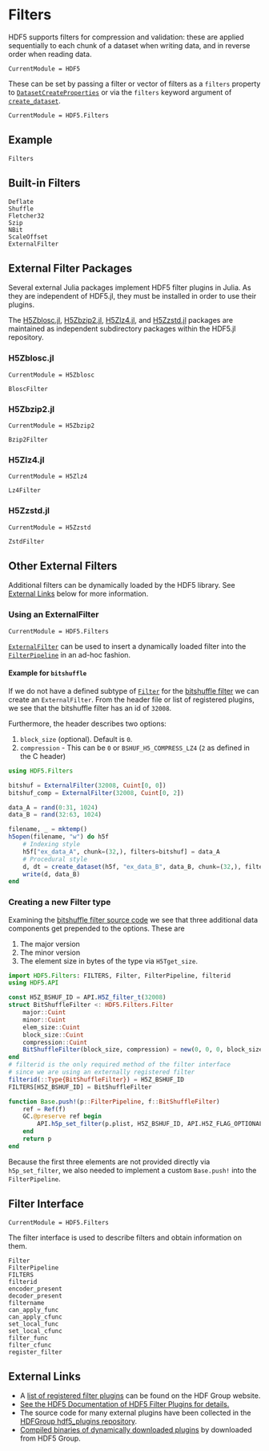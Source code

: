 # Filters

HDF5 supports filters for compression and validation: these are applied sequentially to
each chunk of a dataset when writing data, and in reverse order when reading data.

```@meta
CurrentModule = HDF5
```

These can be set by passing a filter or vector of filters as a `filters` property to
[`DatasetCreateProperties`](@ref) or via the `filters` keyword argument of [`create_dataset`](@ref).

```@meta
CurrentModule = HDF5.Filters
```

## Example

```@docs
Filters
```

## Built-in Filters


```@docs
Deflate
Shuffle
Fletcher32
Szip
NBit
ScaleOffset
ExternalFilter
```

## External Filter Packages

Several external Julia packages implement HDF5 filter plugins in Julia.
As they are independent of HDF5.jl, they must be installed in order to use their plugins.

The
[H5Zblosc.jl](https://github.com/JuliaIO/HDF5.jl/tree/master/filters/H5Zblosc),
[H5Zbzip2.jl](https://github.com/JuliaIO/HDF5.jl/tree/master/filters/H5Zbzip2),
[H5Zlz4.jl](https://github.com/JuliaIO/HDF5.jl/tree/master/filters/H5Zlz4), and
[H5Zzstd.jl](https://github.com/JuliaIO/HDF5.jl/tree/master/filters/H5Zzstd) packages are maintained as
independent subdirectory packages within the HDF5.jl repository.

### H5Zblosc.jl

```@meta
CurrentModule = H5Zblosc
```

```@docs
BloscFilter
```

### H5Zbzip2.jl

```@meta
CurrentModule = H5Zbzip2
```

```@docs
Bzip2Filter
```

### H5Zlz4.jl

```@meta
CurrentModule = H5Zlz4
```

```@docs
Lz4Filter
```

### H5Zzstd.jl

```@meta
CurrentModule = H5Zzstd
```

```@docs
ZstdFilter
```

## Other External Filters

Additional filters can be dynamically loaded by the HDF5 library. See [External Links](@ref) below for more information.

### Using an ExternalFilter

```@meta
CurrentModule = HDF5.Filters
```

[`ExternalFilter`](@ref) can be used to insert a dynamically loaded filter into the [`FilterPipeline`](@ref) in an ad-hoc fashion.

#### Example for `bitshuffle`

If we do not have a defined subtype of [`Filter`](@ref) for the [bitshuffle filter](https://github.com/kiyo-masui/bitshuffle/blob/master/src/bshuf_h5filter.h)
we can create an `ExternalFilter`. From the header file or list of registered plugins, we see that the bitshuffle filter has an id of `32008`.

Furthermore, the header describes two options:
1. `block_size` (optional). Default is `0`.
2. `compression` - This can be `0` or `BSHUF_H5_COMPRESS_LZ4` (`2` as defined in the C header)

```julia
using HDF5.Filters

bitshuf = ExternalFilter(32008, Cuint[0, 0])
bitshuf_comp = ExternalFilter(32008, Cuint[0, 2])

data_A = rand(0:31, 1024)
data_B = rand(32:63, 1024)

filename, _ = mktemp()
h5open(filename, "w") do h5f
    # Indexing style
    h5f["ex_data_A", chunk=(32,), filters=bitshuf] = data_A
    # Procedural style
    d, dt = create_dataset(h5f, "ex_data_B", data_B, chunk=(32,), filters=[bitshuf_comp])
    write(d, data_B)
end
```

### Creating a new Filter type

Examining the [bitshuffle filter source code](https://github.com/kiyo-masui/bitshuffle/blob/0aee87e142c71407aa097c660727f2621c71c493/src/bshuf_h5filter.c#L47-L64) we see that three additional data components get prepended to the options. These are
1. The major version
2. The minor version
3. The element size in bytes of the type via `H5Tget_size`.

```julia
import HDF5.Filters: FILTERS, Filter, FilterPipeline, filterid
using HDF5.API

const H5Z_BSHUF_ID = API.H5Z_filter_t(32008)
struct BitShuffleFilter <: HDF5.Filters.Filter
    major::Cuint
    minor::Cuint
    elem_size::Cuint
    block_size::Cuint
    compression::Cuint
    BitShuffleFilter(block_size, compression) = new(0, 0, 0, block_size, compression)
end
# filterid is the only required method of the filter interface
# since we are using an externally registered filter
filterid(::Type{BitShuffleFilter}) = H5Z_BSHUF_ID
FILTERS[H5Z_BSHUF_ID] = BitShuffleFilter

function Base.push!(p::FilterPipeline, f::BitShuffleFilter)
    ref = Ref(f)
    GC.@preserve ref begin
        API.h5p_set_filter(p.plist, H5Z_BSHUF_ID, API.H5Z_FLAG_OPTIONAL, 2, pointer_from_objref(ref) + sizeof(Cuint)*3)
    end
    return p
end
```

Because the first three elements are not provided directly via `h5p_set_filter`, we also needed to implement a custom `Base.push!` into the `FilterPipeline`.

## Filter Interface

```@meta
CurrentModule = HDF5.Filters
```

The filter interface is used to describe filters and obtain information on them.

```@docs
Filter
FilterPipeline
FILTERS
filterid
encoder_present
decoder_present
filtername
can_apply_func
can_apply_cfunc
set_local_func
set_local_cfunc
filter_func
filter_cfunc
register_filter
```

## External Links

* A [list of registered filter plugins](https://portal.hdfgroup.org/display/support/Registered+Filter+Plugins) can be found on the HDF Group website.
* [See the HDF5 Documentation of HDF5 Filter Plugins for details.](https://portal.hdfgroup.org/display/support/HDF5+Filter+Plugins)
* The source code for many external plugins have been collected in the [HDFGroup hdf5_plugins repository](https://github.com/HDFGroup/hdf5_plugins).
* [Compiled binaries of dynamically downloaded plugins](https://portal.hdfgroup.org/display/support/Downloads) by downloaded from HDF5 Group.

